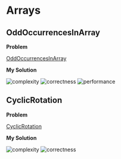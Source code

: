 # Arrays

## OddOccurrencesInArray

__Problem__

[OddOccurrencesInArray](https://app.codility.com/programmers/lessons/2-arrays/odd_occurrences_in_array/)

__My Solution__

![complexity](https://img.shields.io/badge/Complexity-O(n)-green.svg)
![correctness](https://img.shields.io/badge/Correctness-100%25-brightgreen.svg)
![performance](https://img.shields.io/badge/Performance-100%25-brightgreen.svg)

## CyclicRotation

__Problem__

[CyclicRotation](https://app.codility.com/programmers/lessons/2-arrays/cyclic_rotation/)

__My Solution__

![complexity](https://img.shields.io/badge/Complexity-O(n)-green.svg)
![correctness](https://img.shields.io/badge/Correctness-100%25-brightgreen.svg)
